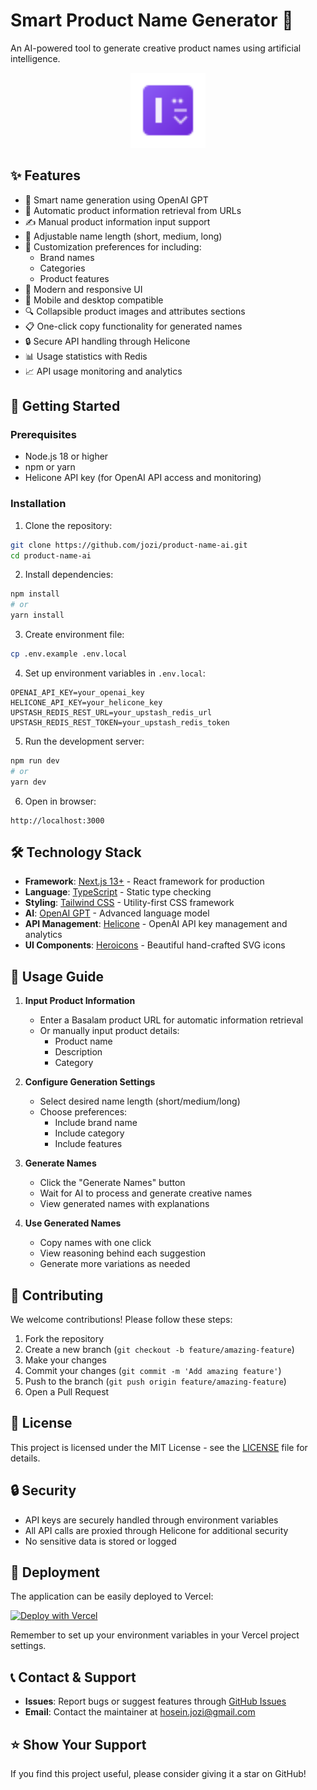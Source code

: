 # Smart Product Name Generator 🎯

An AI-powered tool to generate creative product names using artificial intelligence.

<div align="center">
  <img src="public/logo.svg" alt="Product Name AI Logo" width="120" />
</div>

## ✨ Features

- 🤖 Smart name generation using OpenAI GPT
- 🔄 Automatic product information retrieval from URLs
- ✍️ Manual product information input support
- 📏 Adjustable name length (short, medium, long)
- 🎯 Customization preferences for including:
  - Brand names
  - Categories
  - Product features
- 🎨 Modern and responsive UI
- 📱 Mobile and desktop compatible
- 🔍 Collapsible product images and attributes sections
- 📋 One-click copy functionality for generated names
- 🔒 Secure API handling through Helicone
- 📊 Usage statistics with Redis
- 📈 API usage monitoring and analytics

## 🚀 Getting Started

### Prerequisites

- Node.js 18 or higher
- npm or yarn
- Helicone API key (for OpenAI API access and monitoring)

### Installation

1. Clone the repository:
```bash
git clone https://github.com/jozi/product-name-ai.git
cd product-name-ai
```

2. Install dependencies:
```bash
npm install
# or
yarn install
```

3. Create environment file:
```bash
cp .env.example .env.local
```

4. Set up environment variables in `.env.local`:
```env
OPENAI_API_KEY=your_openai_key
HELICONE_API_KEY=your_helicone_key
UPSTASH_REDIS_REST_URL=your_upstash_redis_url
UPSTASH_REDIS_REST_TOKEN=your_upstash_redis_token
```

5. Run the development server:
```bash
npm run dev
# or
yarn dev
```


6. Open in browser:
```
http://localhost:3000
```

## 🛠️ Technology Stack

- **Framework**: [Next.js 13+](https://nextjs.org/) - React framework for production
- **Language**: [TypeScript](https://www.typescriptlang.org/) - Static type checking
- **Styling**: [Tailwind CSS](https://tailwindcss.com/) - Utility-first CSS framework
- **AI**: [OpenAI GPT](https://openai.com/) - Advanced language model
- **API Management**: [Helicone](https://helicone.ai/) - OpenAI API key management and analytics
- **UI Components**: [Heroicons](https://heroicons.com/) - Beautiful hand-crafted SVG icons

## 📝 Usage Guide

1. **Input Product Information**
   - Enter a Basalam product URL for automatic information retrieval
   - Or manually input product details:
     - Product name
     - Description
     - Category

2. **Configure Generation Settings**
   - Select desired name length (short/medium/long)
   - Choose preferences:
     - Include brand name
     - Include category
     - Include features

3. **Generate Names**
   - Click the "Generate Names" button
   - Wait for AI to process and generate creative names
   - View generated names with explanations

4. **Use Generated Names**
   - Copy names with one click
   - View reasoning behind each suggestion
   - Generate more variations as needed

## 🤝 Contributing

We welcome contributions! Please follow these steps:

1. Fork the repository
2. Create a new branch (`git checkout -b feature/amazing-feature`)
3. Make your changes
4. Commit your changes (`git commit -m 'Add amazing feature'`)
5. Push to the branch (`git push origin feature/amazing-feature`)
6. Open a Pull Request

## 📄 License

This project is licensed under the MIT License - see the [LICENSE](LICENSE) file for details.

## 🔒 Security

- API keys are securely handled through environment variables
- All API calls are proxied through Helicone for additional security
- No sensitive data is stored or logged

## 🚀 Deployment

The application can be easily deployed to Vercel:

[![Deploy with Vercel](https://vercel.com/button)](https://vercel.com/new/clone?repository-url=https%3A%2F%2Fgithub.com%2Fjozi%2Fproduct-name-ai)

Remember to set up your environment variables in your Vercel project settings.

## 📞 Contact & Support

- **Issues**: Report bugs or suggest features through [GitHub Issues](https://github.com/jozi/product-name-ai/issues)
- **Email**: Contact the maintainer at [hosein.jozi@gmail.com](mailto:hosein.jozi@gmail.com)

## ⭐ Show Your Support

If you find this project useful, please consider giving it a star on GitHub!
